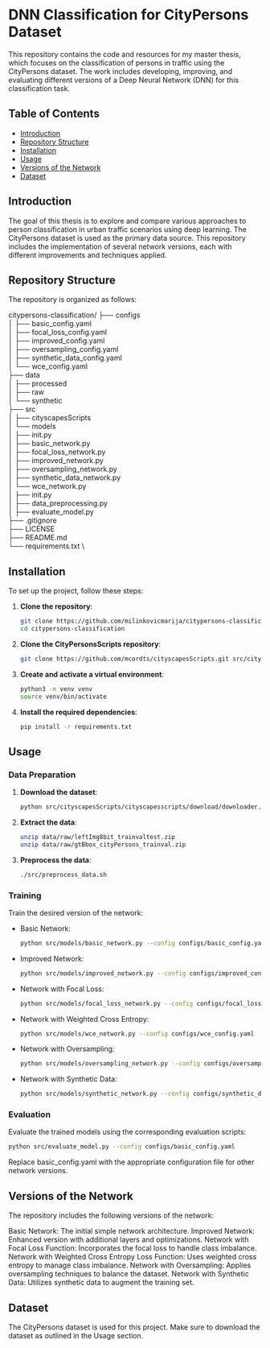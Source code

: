 # DNN Classification for CityPersons Dataset

This repository contains the code and resources for my master thesis, which focuses on the classification of persons in traffic using the CityPersons dataset. The work includes developing, improving, and evaluating different versions of a Deep Neural Network (DNN) for this classification task.

## Table of Contents

- [Introduction](#introduction)
- [Repository Structure](#repository-structure)
- [Installation](#installation)
- [Usage](#usage)
- [Versions of the Network](#versions-of-the-network)
- [Dataset](#dataset)

## Introduction

The goal of this thesis is to explore and compare various approaches to person classification in urban traffic scenarios using deep learning. The CityPersons dataset is used as the primary data source. This repository includes the implementation of several network versions, each with different improvements and techniques applied.

## Repository Structure

The repository is organized as follows:

citypersons-classification/
├── configs \
│   ├── basic_config.yaml \
│   ├── focal_loss_config.yaml \
│   ├── improved_config.yaml \
│   ├── oversampling_config.yaml \
│   ├── synthetic_data_config.yaml \
│   └── wce_config.yaml \
├── data \
│   ├── processed \
│   ├── raw \
│   └── synthetic \
├── src \
│   ├── cityscapesScripts \
│   └── models \
│       ├── init.py \
│       ├── basic_network.py \
│       ├── focal_loss_network.py \
│       ├── improved_network.py \
│       ├── oversampling_network.py \
│       ├── synthetic_data_network.py \
│       └── wce_network.py \
│   ├── init.py \
│   ├── data_preprocessing.py \
│   ├── evaluate_model.py \
├── .gitignore \
├── LICENSE \
├── README.md \
└── requirements.txt \

## Installation

To set up the project, follow these steps:

1. **Clone the repository**:
    ```bash
    git clone https://github.com/milinkovicmarija/citypersons-classification.git
    cd citypersons-classification
    ```

2. **Clone the CityPersonsScripts repository**:
    ```bash
    git clone https://github.com/mcordts/cityscapesScripts.git src/citypersonsscripts
    ```

3. **Create and activate a virtual environment**:
    ```bash
    python3 -m venv venv
    source venv/bin/activate
    ```

4. **Install the required dependencies**:
    ```bash
    pip install -r requirements.txt
    ```

## Usage

### Data Preparation

1. **Download the dataset**:
    ```bash
    python src/cityscapesScripts/cityscapesscripts/download/downloader.py --d data/raw leftImg8bit_trainvaltest.zip   gtBbox_cityPersons_trainval.zip
    ```

2. **Extract the data**:
    ```bash
    unzip data/raw/leftImg8bit_trainvaltest.zip
    unzip data/raw/gtBbox_cityPersons_trainval.zip
    ```

3. **Preprocess the data**:
    ```bash
    ./src/preprocess_data.sh
    ```

### Training

Train the desired version of the network:

- Basic Network:
    ```bash
    python src/models/basic_network.py --config configs/basic_config.yaml
    ```

- Improved Network:
    ```bash
    python src/models/improved_network.py --config configs/improved_config.yaml
    ```

- Network with Focal Loss:
    ```bash
    python src/models/focal_loss_network.py --config configs/focal_loss_config.yaml
    ```

- Network with Weighted Cross Entropy:
    ```bash
    python src/models/wce_network.py --config configs/wce_config.yaml
    ```

- Network with Oversampling:
    ```bash
    python src/models/oversampling_network.py --config configs/oversampling_config.yaml
    ```

- Network with Synthetic Data:
    ```bash
    python src/models/synthetic_network.py --config configs/synthetic_data_config.yaml
    ```

### Evaluation

Evaluate the trained models using the corresponding evaluation scripts:

```bash
python src/evaluate_model.py --config configs/basic_config.yaml
```

Replace basic_config.yaml with the appropriate configuration file for other network versions.

## Versions of the Network
The repository includes the following versions of the network:

Basic Network: The initial simple network architecture.
Improved Network: Enhanced version with additional layers and optimizations.
Network with Focal Loss Function: Incorporates the focal loss to handle class imbalance.
Network with Weighted Cross Entropy Loss Function: Uses weighted cross entropy to manage class imbalance.
Network with Oversampling: Applies oversampling techniques to balance the dataset.
Network with Synthetic Data: Utilizes synthetic data to augment the training set.

## Dataset
The CityPersons dataset is used for this project. Make sure to download the dataset as outlined in the Usage section.
